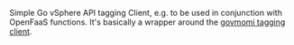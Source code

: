 Simple Go vSphere API tagging Client, e.g. to be used in conjunction with OpenFaaS functions. It's basically a wrapper around the [govmomi tagging client](https://github.com/vmware/govmomi/tree/master/vapi/tags).